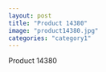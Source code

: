 ```yaml
---
layout: post
title: "Product 14380"
image: "product14380.jpg"
categories: "category1"
---
```

Product 14380
